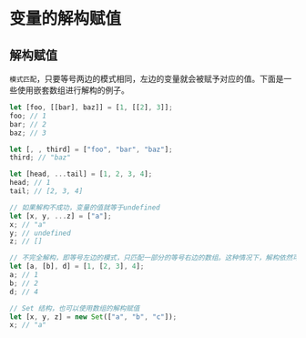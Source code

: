 # 变量的解构赋值

## 解构赋值

`模式匹配`，只要等号两边的模式相同，左边的变量就会被赋予对应的值。下面是一些使用嵌套数组进行解构的例子。

```js
let [foo, [[bar], baz]] = [1, [[2], 3]];
foo; // 1
bar; // 2
baz; // 3

let [, , third] = ["foo", "bar", "baz"];
third; // "baz"

let [head, ...tail] = [1, 2, 3, 4];
head; // 1
tail; // [2, 3, 4]

// 如果解构不成功，变量的值就等于undefined
let [x, y, ...z] = ["a"];
x; // "a"
y; // undefined
z; // []

// 不完全解构，即等号左边的模式，只匹配一部分的等号右边的数组。这种情况下，解构依然可以成功。
let [a, [b], d] = [1, [2, 3], 4];
a; // 1
b; // 2
d; // 4

// Set 结构，也可以使用数组的解构赋值
let [x, y, z] = new Set(["a", "b", "c"]);
x; // "a"
```
